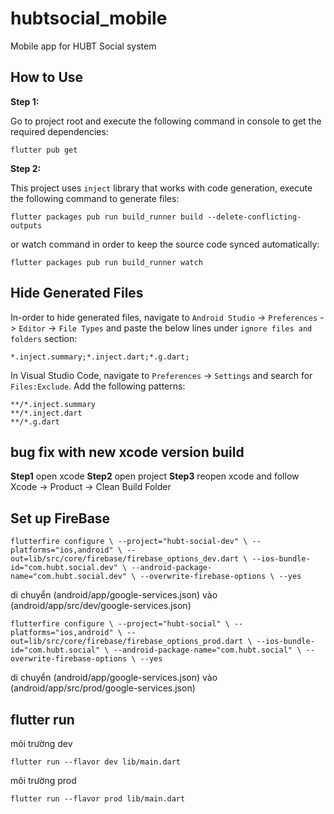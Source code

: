 # hubtsocial_mobile
 
Mobile app for HUBT Social system

## How to Use 

**Step 1:**

Go to project root and execute the following command in console to get the required dependencies: 

```
flutter pub get 
```

**Step 2:**

This project uses `inject` library that works with code generation, execute the following command to generate files:

```
flutter packages pub run build_runner build --delete-conflicting-outputs
```

or watch command in order to keep the source code synced automatically:

```
flutter packages pub run build_runner watch
```

## Hide Generated Files

In-order to hide generated files, navigate to `Android Studio` -> `Preferences` -> `Editor` -> `File Types` and paste the below lines under `ignore files and folders` section:

```
*.inject.summary;*.inject.dart;*.g.dart;
```

In Visual Studio Code, navigate to `Preferences` -> `Settings` and search for `Files:Exclude`. Add the following patterns:
```
**/*.inject.summary
**/*.inject.dart
**/*.g.dart
```
## bug fix with new xcode version build
  **Step1**
 open xcode 
 **Step2**
open project
**Step3**
reopen xcode and follow Xcode -> Product -> Clean Build Folder


## Set up FireBase 
```
flutterfire configure \ --project="hubt-social-dev" \ --platforms="ios,android" \ --out=lib/src/core/firebase/firebase_options_dev.dart \ --ios-bundle-id="com.hubt.social.dev" \ --android-package-name="com.hubt.social.dev" \ --overwrite-firebase-options \ --yes
```
di chuyển (android/app/google-services.json) vào (android/app/src/dev/google-services.json)
```
flutterfire configure \ --project="hubt-social" \ --platforms="ios,android" \ --out=lib/src/core/firebase/firebase_options_prod.dart \ --ios-bundle-id="com.hubt.social" \ --android-package-name="com.hubt.social" \ --overwrite-firebase-options \ --yes
```
di chuyển (android/app/google-services.json) vào (android/app/src/prod/google-services.json)


## flutter run 
môi trường dev
```
flutter run --flavor dev lib/main.dart
```

môi trường prod
```
flutter run --flavor prod lib/main.dart
```


